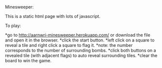 Minesweeper:

This is a static html page with lots of javascript.

To play:

  *go to http://aarnwri-minesweeper.herokuapp.com/ or download the file and open
   it in the browser.
  *click the start button.
  *left click on a square to reveal a tile and right click a square to flag it.
  *note: the number corresponds to the number of surrounding bombs.
  *click both buttons on a revealed tile (with adjacent flags) to auto reveal
   surrounding tiles.
  *clear the board to win the game.